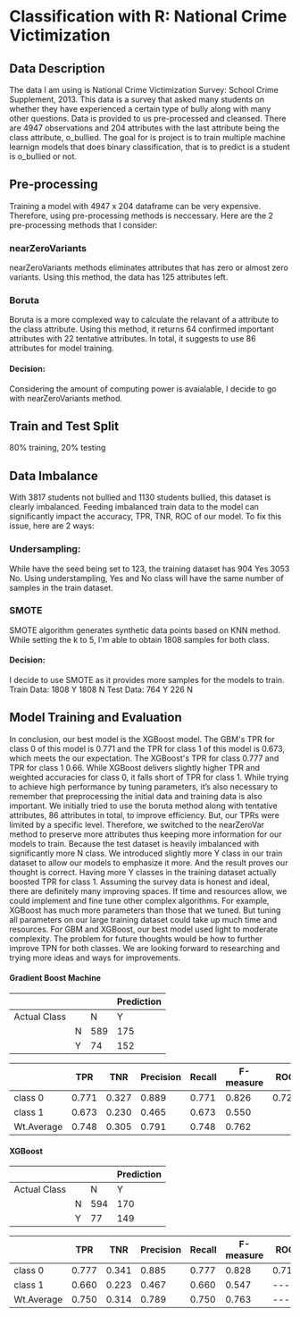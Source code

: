 # Classification with R: National Crime Victimization 

## Data Description
The data I am using is National Crime Victimization Survey: School Crime Supplement, 2013. This data is a survey that 
asked many students on whether they have experienced a certain type of bully along with many other questions.
Data is provided to us pre-processed and cleansed. 
There are 4947 observations and 204 attributes with the last attribute being the class attribute, o_bullied.
The goal for is project is to train multiple machine learnign models that does binary classification, that is to predict is a student is o_bullied or not.

## Pre-processing
Training a model with 4947 x 204 dataframe can be very expensive. Therefore, using pre-processing methods is neccessary. Here are the 2 pre-processing methods that I consider:

### nearZeroVariants
nearZeroVariants methods eliminates attributes that has zero or almost zero variants. Using this method, the data has 125 attributes left.
### Boruta
Boruta is a more complexed way to calculate the relavant of a attribute to the class attribute. Using this method, it returns 64 confirmed important attributes with 22 tentative attributes. In total, it suggests to use 86 attributes for model training.

#### Decision:
Considering the amount of computing power is avaialable, I decide to go with nearZeroVariants method.

## Train and Test Split 
80% training, 20% testing

## Data Imbalance
With 3817 students not bullied and 1130 students bullied, this dataset is clearly imbalanced. Feeding imbalanced train data to the model can significantly impact the accuracy, TPR, TNR, ROC of our model. To fix this issue, here are 2 ways:

### Undersampling:
While have the seed being set to 123, the training dataset has 904 Yes 3053 No. Using understampling, Yes and No class will have the same number of samples in the train dataset.

### SMOTE
SMOTE algorithm generates synthetic data points based on KNN method. While setting the k to 5, I'm able to obtain 1808 samples for both class. 

#### Decision:
I decide to use SMOTE as it provides more samples for the models to train.
Train Data: 1808 Y 1808 N
Test Data: 764 Y 226 N

## Model Training and Evaluation
In conclusion, our best model is the XGBoost model. The GBM's TPR for class 0 of this model is 0.771 and the TPR for class 1 of this model is 0.673, which meets the our expectation. The XGBoost's TPR for class 0.777 and TPR for class 1 0.66. While XGBoost delivers slightly higher TPR and weighted accuracies for class 0, it falls short of TPR for class 1.
While trying to achieve high performance by tuning parameters, it’s also necessary to remember that preprocessing the initial data and training data is also important. We initially tried to use the boruta method along with tentative attributes, 86 attributes in total, to improve efficiency. But, our TPRs were limited by a specific level. Therefore, we switched to the nearZeroVar method to preserve more attributes thus keeping more information for our models to train. Because the test dataset is heavily imbalanced with significantly more N class. We introduced slightly more Y class in our train dataset to allow our models to emphasize it more. And the result proves our thought is correct. Having more Y classes in the training dataset actually boosted TPR for class 1.
Assuming the survey data is honest and ideal, there are definitely many improving spaces. If time and resources allow, we could implement and fine tune other complex algorithms. For example, XGBoost has much more parameters than those that we tuned. But tuning all parameters on our large training dataset could take up much time and resources. For GBM and XGBoost, our best model used light to moderate complexity. The problem for future thoughts would be how to further improve TPN for both classes. We are looking forward to researching and trying more ideas and ways for improvements. 

#### Gradient Boost Machine
| | | |Prediction | 
|-|-|-|-|
| Actual Class| | N | Y |
| |N | 589 | 175 | |
|  |Y| 74 | 152 | |

| | TPR | TNR | Precision | Recall | F-measure | ROC | MCC | Kappa |
|-|-|-|-|-|-|-|-|-|
| class 0 | 0.771 | 0.327 | 0.889 | 0.771 | 0.826 | 0.721 | 0.396 | 0.383 |
| class 1 | 0.673 | 0.230 | 0.465 | 0.673 | 0.550 | | | |
| Wt.Average | 0.748 | 0.305 | 0.791 | 0.748 | 0.762 | | | |

#### XGBoost
| | | |Prediction | 
|-|-|-|-|
| Actual Class| | N | Y |
| |N | 594 | 170 | |
|  |Y| 77 | 149 | |

| | TPR | TNR | Precision | Recall | F-measure | ROC | MCC | Kappa |
|-|-|-|-|-|-|-|-|-|
| class 0 | 0.777 | 0.341 | 0.885 | 0.777 | 0.828 | 0.718 | 0.392 | 0.382 |  
| class 1 | 0.660 | 0.223 | 0.467 | 0.660 | 0.547 | --- | --- | --- |
| Wt.Average | 0.750 | 0.314 | 0.789 | 0.750 | 0.763 | --- | --- | --- |
